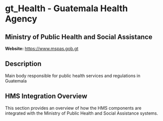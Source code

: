 # gt_Health - Guatemala Health Agency

## Ministry of Public Health and Social Assistance

**Website:** https://www.mspas.gob.gt

## Description

Main body responsible for public health services and regulations in Guatemala

## HMS Integration Overview

This section provides an overview of how the HMS components are integrated with the Ministry of Public Health and Social Assistance systems.
